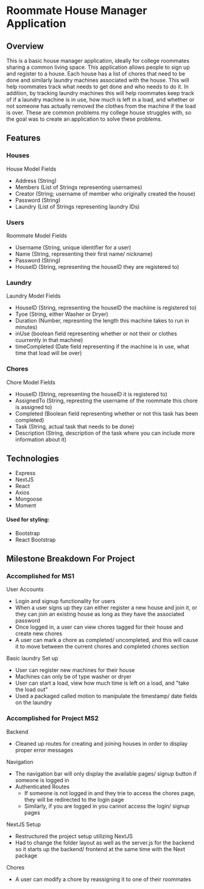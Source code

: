 
# Roommate House Manager Application 

## Overview 
This is a basic house manager application, ideally for college roommates sharing a common living space. This application allows people to sign up and register to a house. Each house has a list of chores that need to be done and similarly laundry machines associated with the house. This will help roommates track what needs to get done and who needs to do it. In addition, by tracking laundry machines this will help roommates keep track of if a laundry machine is in use, how much is left in a load, and whether or not someone has actually removed the clothes from the machine if the load is over. These are common problems my college house struggles with, so the goal was to create an application to solve these problems.  


## Features
### Houses
House Model Fields
- Address (String)
- Members (List of Strings representing usernames)
- Creator (String; username of member who originally created the house)
- Password (String)
- Laundry (List of Strings representing laundry IDs)


### Users
Roommate Model Fields
- Username (String, unique identifier for a user)
- Name (String, representing their first name/ nickname)
- Password (String)
- HouseID (String, representing the houseID they are registered to)

### Laundry
Laundry Model Fields
- HouseID (String, representing the houseID the machiine is registered to)
- Tyoe (String, either Washer or Dryer)
- Duration (Number, represnting the length this machine takes to run in minutes)
- inUse (boolean field representing whether or not their or clothes cuurrently in that machine)
- timeCompleted (Date field representing if the machine is in use, what time that load will be over)



### Chores
Chore Model Fields
- HouseID (String, representing the houseID it is registered to)
- AssignedTo (String, represting the username of the roommate this chore is assigned to)
- Completed (Boolean field representing whether or not this task has been completed)
- Task (String, actual task that needs to be done)
- Description (String, description of the task where you can include more information about it)

## Technologies
- Express
- NextJS
- React
- Axios
- Mongoose
- Moment

#### Used for styling:
- Bootstrap
- React Bootstrap

## Milestone Breakdown For Project
### Accomplished for MS1
User Accounts
- Login and signup functionality for users
- When a user signs up they can either register a new house and join it, or they can join an existing house as long as they have the associated password 
- Once logged in, a user can view chores tagged for their house and create new chores
- A user can mark a chore as completed/ uncompleted, and this will cause it to move between the current chores and completed chores section

Basic laundry Set up
  - User can register new machines for their house
  - Machines can only be of type washer or dryer
  - User can start a load, view how much time is left on a load, and "take the load out" 
  - Used a packaged called motion to manipulate the timestamp/ date fields on the laundry

### Accomplished for Project MS2
Backend
- Cleaned up routes for creating and joining houses in order to display proper error messages

Navigation
- The navigation bar will only display the available pages/ signup button if someone is logged in
- Authenticated Routes
  - If someone is not logged in and they trie to access the chores page, they will be redirected to the login page
  - Similarly, if you are logged in you cannot access the login/ signup pages

NextJS Setup
- Restructured the project setup utilizing NextJS
- Had to change the folder layout as well as the server.js for the backend so it starts up the backend/ frontend at the same time with the Next package

Chores
- A user can modify a chore by reassigning it to one of their roommates 
